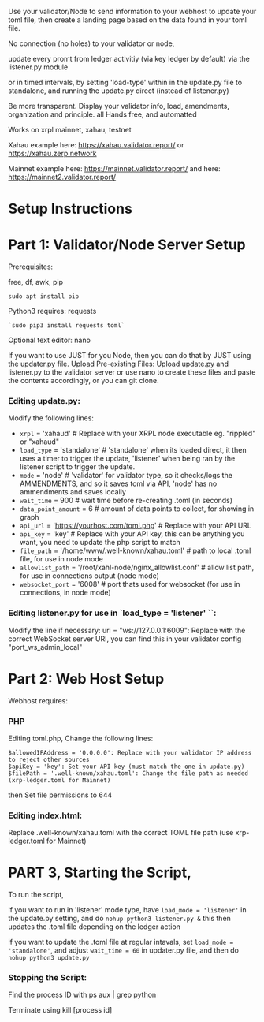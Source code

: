 Use your validator/Node to send information to your webhost to update your toml file, then create a landing page based on the data found in your toml file.

No connection (no holes) to your validator or node,

update every promt from ledger activitiy (via key ledger by default) via the listener.py module

or in timed intervals, by setting 'load-type' within in the update.py file to standalone, and running the update.py direct (instead of listener.py)

Be more transparent. Display your validator info, load, amendments, organization and principle. all Hands free, and automatted

Works on xrpl mainnet, xahau, testnet

Xahau example here: https://xahau.validator.report/ or https://xahau.zerp.network

Mainnet example here: https://mainnet.validator.report/ and here: https://mainnet2.validator.report/


# Setup Instructions

# Part 1: Validator/Node Server Setup

Prerequisites:

free, df, awk, pip

    sudo apt install pip 

Python3 requires: requests

    `sudo pip3 install requests toml`

Optional text editor: nano

If you want to use JUST for you Node, then you can do that by JUST using the updater.py file.
Upload Pre-existing Files: Upload update.py and listener.py to the validator server or use nano to create these files and paste the contents accordingly, or you can git clone.

### Editing update.py:
Modify the following lines:

 - `xrpl` = 'xahaud' # Replace with your XRPL node executable eg. "rippled" or "xahaud"
 - `load_type` = 'standalone' # 'standalone' when its loaded direct, it then uses a timer to trigger the update, 'listener' when being ran by the listener script to trigger the update.
 - `mode` = 'node' # 'validator' for validator type, so it checks/logs the AMMENDMENTS, and so it saves toml via API, 'node' has no ammendments and saves locally
 - `wait_time` = 900 # wait time before re-creating .toml (in seconds)
 - `data_point_amount` = 6 # amount of data points to collect, for showing in graph
 - `api_url` = 'https://yourhost.com/toml.php'  # Replace with your API URL
 - `api_key` = 'key'  # Replace with your API key, this can be anything you want, you need to update the php script to match
 - `file_path` = '/home/www/.well-known/xahau.toml' # path to local .toml file, for use in node mode
 - `allowlist_path` = '/root/xahl-node/nginx_allowlist.conf' # allow list path, for use in connections output (node mode)
 - `websocket_port` = '6008' # port thats used for websocket (for use in connections, in node mode)

### Editing listener.py for use in `load_type = 'listener' ``:
Modify the line if necessary:
    uri = "ws://127.0.0.1:6009": Replace with the correct WebSocket server URI, you can find this in your validator config "port_ws_admin_local"


# Part 2: Web Host Setup

Webhost requires:

### PHP

Editing toml.php, Change the following lines:

    $allowedIPAddress = '0.0.0.0': Replace with your validator IP address to reject other sources
    $apiKey = 'key': Set your API key (must match the one in update.py)
    $filePath = '.well-known/xahau.toml': Change the file path as needed (xrp-ledger.toml for Mainnet)

then Set file permissions to 644


### Editing index.html:

Replace .well-known/xahau.toml with the correct TOML file path (use xrp-ledger.toml for Mainnet)


# PART 3, Starting the Script, 

To run the script,

if you want to run in 'listener' mode type, have `load_mode = 'listener'` in the update.py setting, and do `nohup python3 listener.py &` this then updates the .toml file depending on the ledger action

if you want to update the .toml file at regular intavals, set `load_mode = 'standalone'`, and adjust `wait_time = 60` in updater.py file, and then do `nohup python3 update.py` 

### Stopping the Script:

Find the process ID with ps aux | grep python

Terminate using kill [process id]
